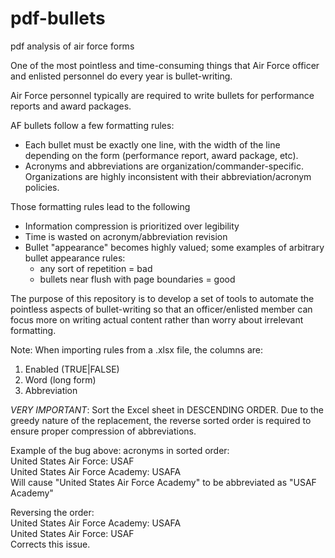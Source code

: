 # pdf-bullets
pdf analysis of air force forms

One of the most pointless and time-consuming things that Air Force officer and enlisted personnel do every year is bullet-writing. 

Air Force personnel typically are required to write bullets for performance reports and award packages. 

AF bullets follow a few formatting rules:

- Each bullet must be exactly one line, with the width of the line depending on the form (performance report, award package, etc).
- Acronyms and abbreviations are organization/commander-specific. Organizations are highly inconsistent with their abbreviation/acronym policies.

Those formatting rules lead to the following

- Information compression is prioritized over legibility
- Time is wasted on acronym/abbreviation revision
- Bullet "appearance" becomes highly valued; some examples of arbitrary bullet appearance rules:
  - any sort of repetition = bad
  - bullets near flush with page boundaries = good

The purpose of this repository is to develop a set of tools to automate the pointless aspects of bullet-writing so that an officer/enlisted member can focus more on writing actual content rather than worry about irrelevant formatting.

Note: When importing rules from a .xlsx file, the columns are:
1. Enabled (TRUE|FALSE)
2. Word (long form)
3. Abbreviation

*VERY IMPORTANT*: Sort the Excel sheet in DESCENDING ORDER.  Due to the greedy nature of the replacement, the reverse sorted order is required to ensure proper compression of abbreviations.  

Example of the bug above: acronyms in sorted order:  
United States Air Force: USAF  
United States Air Force Academy: USAFA  
Will cause "United States Air Force Academy" to be abbreviated as "USAF Academy"  

Reversing the order:   
United States Air Force Academy: USAFA  
United States Air Force: USAF  
Corrects this issue.  
